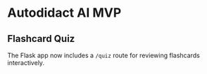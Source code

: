 # Autodidact AI MVP
## Flashcard Quiz
The Flask app now includes a `/quiz` route for reviewing flashcards interactively.
